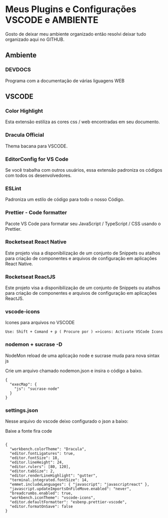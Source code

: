 <h1>Meus Plugins e Configurações VSCODE e AMBIENTE</h1>
<p>Gosto de deixar meu ambiente organizado então resolvi deixar tudo organizado aqui no GITHUB.</p>

<h2>Ambiente</h2>
<h3>DEVDOCS</h3>
<p>Programa com a documentação de várias liguagens WEB</p>

<h2>VSCODE</h2>

<h3>Color Highlight</h3>
<p>Esta extensão estiliza as cores css / web encontradas em seu documento.</p>

<h3>Dracula Official</h3>
<p>Thema bacana para VSCODE.</p>

<h3>EditorConfig for VS Code</h3>
<p>Se você trabalha com outros usuários, essa extensão padroniza os códigos com todos os desenvolvedores.</p>

<h3>ESLint</h3>
<p>Padroniza um estilo de código para todo o nosso Código.</p>

<h3>Prettier - Code formatter</h3>
<p>Pacote VS Code para formatar seu JavaScript / TypeScript / CSS usando o Prettier.</p>

<h3>Rocketseat React Native</h3>
<p>Este projeto visa a disponibilização de um conjunto de Snippets ou atalhos para criação de componentes e arquivos de configuração em aplicações React Native.</p>

<h3>Rocketseat ReactJS</h3>
<p>Este projeto visa a disponibilização de um conjunto de Snippets ou atalhos para criação de componentes e arquivos de configuração em aplicações ReactJS.</p>

<h3>vscode-icons</h3>
<p>Icones para arquivos no VSCODE</p>
<code>Use: Shift + Comand + p ( Procure por ) =>icons: Activate VSCode Icons </code>

<h3>nodemon + sucrase -D</h3>
<p>NodeMon reload de uma aplicação node e sucrase muda para nova sintax js</p>
<p>Crie um arquivo chamado nodemon.json e insira o código a baixo.</p>
<code>{
  "execMap": {
    "js": "sucrase-node"
  }
}
</code>

<h3>settings.json</h3>
<p>Nesse arquivo do vscode deixo configurado o json a baixo:</p>
<p>Baixe a fonte fira code</p>
<code>
{
  "workbench.colorTheme": "Dracula",
  "editor.fontLigatures": true,
  "editor.fontSize": 18,
  "editor.lineHeight": 24,
  "editor.rulers": [80, 120],
  "editor.tabSize": 2,
  "editor.renderLineHighlight": "gutter",
  "terminal.integrated.fontSize": 14,
  "emmet.includeLanguages": { "javascript": "javascriptreact" },
  "javascript.updateImportsOnFileMove.enabled": "never",
  "breadcrumbs.enabled": true,
  "workbench.iconTheme": "vscode-icons",
  "editor.defaultFormatter": "esbenp.prettier-vscode",
  "editor.formatOnSave": false
}
</code>
